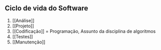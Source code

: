 ## Ciclo de vida do Software
1. [[Análise]]
2. [[Projeto]]
3. [[Codificação]]
	= Programação, Assunto da disciplina de algoritmos
4. [[Testes]]
5. [[Manutenção]]